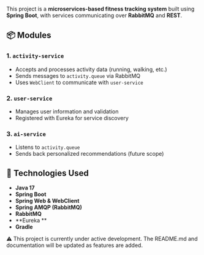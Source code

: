 This project is a **microservices-based fitness tracking system** built using **Spring Boot**, with services communicating over **RabbitMQ** and **REST**.

## 📦 Modules

### 1. `activity-service`
- Accepts and processes activity data (running, walking, etc.)
- Sends messages to `activity.queue` via RabbitMQ
- Uses `WebClient` to communicate with `user-service`

### 2. `user-service`
- Manages user information and validation
- Registered with Eureka for service discovery 

### 3. `ai-service`
- Listens to `activity.queue`
- Sends back personalized recommendations (future scope)

## 🔧 Technologies Used
- **Java 17**
- **Spring Boot**
- **Spring Web & WebClient**
- **Spring AMQP (RabbitMQ)**
- **RabbitMQ**
- **Eureka **
- **Gradle**

⚠️ This project is currently under active development.
The README.md and documentation will be updated as features are added.
